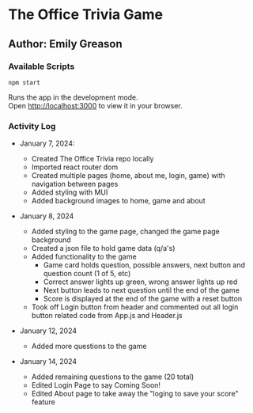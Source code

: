 # The Office Trivia Game

## Author: Emily Greason

### Available Scripts

 `npm start`

Runs the app in the development mode.\
Open [http://localhost:3000](http://localhost:3000) to view it in your browser.

### Activity Log

- January 7, 2024:
  - Created The Office Trivia repo locally
  - Imported react router dom
  - Created multiple pages (home, about me, login, game) with navigation between pages
  - Added styling with MUI
  - Added background images to home, game and about

- January 8, 2024
  - Added styling to the game page, changed the game page background
  - Created a json file to hold game data (q/a's)
  - Added functionality to the game
    - Game card holds question, possible answers, next button and question count (1 of 5, etc)
    - Correct answer lights up green, wrong answer lights up red
    - Next button leads to next question until the end of the game
    - Score is displayed at the end of the game with a reset button
  - Took off Login button from header and commented out all login button related code from App.js and Header.js

- January 12, 2024
  - Added more questions to the game

- January 14, 2024
  - Added remaining questions to the game (20 total)
  - Edited Login Page to say Coming Soon!
  - Edited About page to take away the "loging to save your score" feature
  